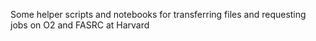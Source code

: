 Some helper scripts and notebooks for transferring files and requesting jobs on O2 and FASRC at Harvard
